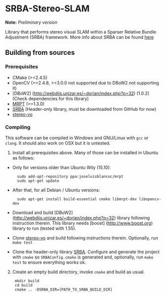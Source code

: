 # SRBA-Stereo-SLAM
**Note:** *Preliminary version*

Library that performs stereo visual SLAM within a Sparser Relative Bundle Adjustment (SRBA) framework. 
More info about SRBA can be found [here](http://www.mrpt.org/srba)  

## Building from sources

### Prerequisites

* CMake (>=2.4.5)
* OpenCV (>=2.4.8, >=3.0.0 not supported due to DBoW2 not supporting it) 
* [DBoW2] (http://webdiis.unizar.es/~dorian/index.php?p=32) (1.0.2) (Check dependencies for this library)
* [MRPT](https://github.com/MRPT/mrpt) (>=1.3.0)
* [SRBA](https://github.com/MRPT/srba) (Header-only library, must be downloaded from GitHub for now)
* [stereo-vo](https://github.com/famoreno/stereo-vo)

### Compiling

This software can be compiled in Windows and GNU/Linux with `gcc` or `clang`. It should also work on OSX but it is untested.

1. Install all prerequisites above. Many of those can be installed in Ubuntu as follows:

* Only for versions older than Ubuntu Wily (15.10):

        sudo add-apt-repository ppa:joseluisblancoc/mrpt
        sudo apt-get update
    
* After that, for all Debian / Ubuntu versions:
    
        sudo apt-get install build-essential cmake libmrpt-dev libopencv-dev

* Download and build [DBoW2] (http://webdiis.unizar.es/~dorian/index.php?p=32) library following instruction therein. This library needs [boost] (http://www.boost.org) library to run (tested with 1.55).
 
* Clone [stereo-vo](https://github.com/famoreno/stereo-vo) and build following instructions therein. Optionally, run `make test`

* Clone the header-only library [SRBA](https://github.com/MRPT/srba). Configure and generate the project with `cmake` so `SRBAConfig.cmake` is generated and, optionally, run `make test` to ensure everything works ok. 

2. Create an empty build directory, invoke `cmake` and build as usual.

        mkdir build
        cd build
        cmake .. -DSRBA_DIR=[PATH_TO_SRBA_BUILD_DIR]



